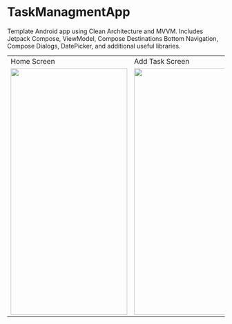# TaskManagmentApp
Template Android app using Clean Architecture and MVVM. Includes Jetpack Compose, ViewModel, Compose Destinations Bottom Navigation, Compose Dialogs, DatePicker, and additional useful libraries.

<html>
<head>
<style>
  table {
    margin: auto;
  }
</style>
</head>
<body>
<table>
  <tr>
     <td>Home Screen</td>
     <td>Add Task Screen</td>
  </tr>
  <tr>
    <td><img src="https://github.com/ahmedbenhouria/TaskManagmentApp/assets/76657810/97668406-de21-4ac3-8658-b8e60fb4b3a9" width=270 height=570></td>
    <td><img src="https://github.com/ahmedbenhouria/TaskManagmentApp/assets/76657810/1568056c-7521-47d6-8dad-5b9888968755" width=270 height=570></td>
  </tr>
 </table>
</body>
</html>
